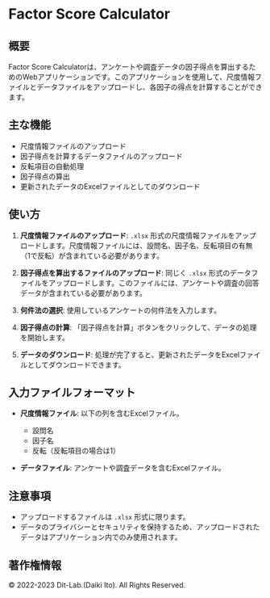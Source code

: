 # Factor Score Calculator

## 概要

Factor Score Calculatorは、アンケートや調査データの因子得点を算出するためのWebアプリケーションです。このアプリケーションを使用して、尺度情報ファイルとデータファイルをアップロードし、各因子の得点を計算することができます。

## 主な機能

- 尺度情報ファイルのアップロード
- 因子得点を計算するデータファイルのアップロード
- 反転項目の自動処理
- 因子得点の算出
- 更新されたデータのExcelファイルとしてのダウンロード

## 使い方

1. **尺度情報ファイルのアップロード**: `.xlsx` 形式の尺度情報ファイルをアップロードします。尺度情報ファイルには、設問名、因子名、反転項目の有無（1で反転）が含まれている必要があります。

2. **因子得点を算出するファイルのアップロード**: 同じく `.xlsx` 形式のデータファイルをアップロードします。このファイルには、アンケートや調査の回答データが含まれている必要があります。

3. **何件法の選択**: 使用しているアンケートの何件法を入力します。

4. **因子得点の計算**: 「因子得点を計算」ボタンをクリックして、データの処理を開始します。

5. **データのダウンロード**: 処理が完了すると、更新されたデータをExcelファイルとしてダウンロードできます。

## 入力ファイルフォーマット

- **尺度情報ファイル**: 以下の列を含むExcelファイル。
  - 設問名
  - 因子名
  - 反転（反転項目の場合は1）

- **データファイル**: アンケートや調査データを含むExcelファイル。

## 注意事項

- アップロードするファイルは `.xlsx` 形式に限ります。
- データのプライバシーとセキュリティを保持するため、アップロードされたデータはアプリケーション内でのみ使用されます。

## 著作権情報

© 2022-2023 Dit-Lab.(Daiki Ito). All Rights Reserved.
